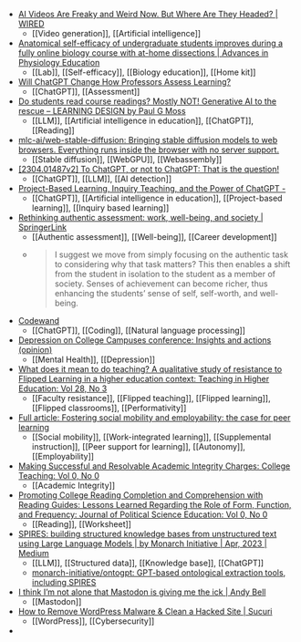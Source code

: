 - [AI Videos Are Freaky and Weird Now. But Where Are They Headed? | WIRED](https://www.wired.com/story/text-to-video-ai-generators-filmmaking-hollywood/)
	- [[Video generation]], [[Artificial intelligence]]
- [Anatomical self-efficacy of undergraduate students improves during a fully online biology course with at-home dissections | Advances in Physiology Education](https://journals.physiology.org/doi/full/10.1152/advan.00139.2021)
	- [[Lab]], [[Self-efficacy]], [[Biology education]], [[Home kit]]
- [Will ChatGPT Change How Professors Assess Learning?](https://www.chronicle.com/article/will-chatgpt-change-how-professors-assess-learning)
	- [[ChatGPT]], [[Assessment]]
- [Do students read course readings? Mostly NOT! Generative AI to the rescue – LEARNING DESIGN by Paul G Moss](https://paulgmoss.com/2023/04/07/do-students-read-course-readings-mostly-not-ai-to-the-rescue/)
	- [[LLM]], [[Artificial intelligence in education]], [[ChatGPT]], [[Reading]]
- [mlc-ai/web-stable-diffusion: Bringing stable diffusion models to web browsers. Everything runs inside the browser with no server support.](https://github.com/mlc-ai/web-stable-diffusion)
	- [[Stable diffusion]], [[WebGPU]], [[Webassembly]]
- [[2304.01487v2] To ChatGPT, or not to ChatGPT: That is the question!](https://arxiv.org/abs/2304.01487v2)
	- [[ChatGPT]], [[LLM]], [[AI detection]]
- [Project-Based Learning, Inquiry Teaching, and the Power of ChatGPT -](https://www.teachthought.com/technology/inquiry-teaching-with-chatgpt/)
	- [[ChatGPT]], [[Artificial intelligence in education]], [[Project-based learning]], [[Inquiry based learning]]
- [Rethinking authentic assessment: work, well-being, and society | SpringerLink](https://link.springer.com/article/10.1007/s10734-022-00822-y)
	- [[Authentic assessment]], [[Well-being]], [[Career development]]
	- >I suggest we move from simply focusing on the authentic task to considering why that task matters? This then enables a shift from the student in isolation to the student as a member of society. Senses of achievement can become richer, thus enhancing the students’ sense of self, self-worth, and well-being.
- [Codewand](https://www.codewand.co/)
	- [[ChatGPT]], [[Coding]], [[Natural language processing]]
- [Depression on College Campuses conference: Insights and actions (opinion)](https://www.insidehighered.com/views/2023/04/06/depression-college-campuses-conference-insights-and-actions-opinion)
	- [[Mental Health]], [[Depression]]
- [What does it mean to do teaching? A qualitative study of resistance to Flipped Learning in a higher education context: Teaching in Higher Education: Vol 28, No 3](https://www.tandfonline.com/doi/abs/10.1080/13562517.2020.1822312)
	- [[Faculty resistance]], [[Flipped teaching]], [[Flipped learning]], [[Flipped classrooms]], [[Performativity]]
- [Full article: Fostering social mobility and employability: the case for peer learning](https://www.tandfonline.com/doi/full/10.1080/13562517.2022.2145467)
	- [[Social mobility]], [[Work-integrated learning]], [[Supplemental instruction]], [[Peer support for learning]], [[Autonomy]], [[Employability]]
- [Making Successful and Resolvable Academic Integrity Charges: College Teaching: Vol 0, No 0](https://www.tandfonline.com/doi/abs/10.1080/87567555.2023.2193870)
	- [[Academic Integrity]]
- [Promoting College Reading Completion and Comprehension with Reading Guides: Lessons Learned Regarding the Role of Form, Function, and Frequency: Journal of Political Science Education: Vol 0, No 0](https://www.tandfonline.com/doi/abs/10.1080/15512169.2023.2196634?journalCode=upse20)
	- [[Reading]], [[Worksheet]]
- [SPIRES: building structured knowledge bases from unstructured text using Large Language Models | by Monarch Initiative | Apr, 2023 | Medium](https://monarchinit.medium.com/spires-building-structured-knowledge-bases-from-unstructured-text-using-large-language-models-eb68c12dea75)
	- [[LLM]], [[Structured data]], [[Knowledge base]], [[ChatGPT]]
	- [monarch-initiative/ontogpt: GPT-based ontological extraction tools, including SPIRES](https://github.com/monarch-initiative/ontogpt)
- [I think I’m not alone that Mastodon is giving me the ick | Andy Bell](https://andy-bell.co.uk/i-think-im-not-alone-that-mastodon-is-giving-me-the-ick/)
	- [[Mastodon]]
- [How to Remove WordPress Malware & Clean a Hacked Site | Sucuri](https://sucuri.net/guides/how-to-clean-hacked-wordpress/)
	- [[WordPress]], [[Cybersecurity]]
-